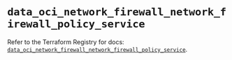 # `data_oci_network_firewall_network_firewall_policy_service`

Refer to the Terraform Registry for docs: [`data_oci_network_firewall_network_firewall_policy_service`](https://registry.terraform.io/providers/oracle/oci/7.19.0/docs/data-sources/network_firewall_network_firewall_policy_service).
